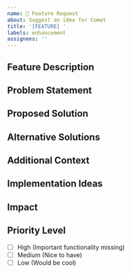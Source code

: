 ```yaml
---
name: 🚀 Feature Request
about: Suggest an idea for Comet
title: '[FEATURE] '
labels: enhancement
assignees: ''
---
```


## Feature Description
<!-- A clear and concise description of the feature you'd like to see -->

## Problem Statement
<!-- Describe the problem this feature would solve -->

## Proposed Solution
<!-- Describe how you envision this feature working -->

## Alternative Solutions
<!-- Describe any alternative solutions or features you've considered -->


## Additional Context
<!-- Add any other context, screenshots, or examples about the feature request here -->

## Implementation Ideas
<!-- If you have any technical suggestions or implementation ideas, share them here -->

## Impact
<!-- Describe the impact this feature would have on user experience -->

## Priority Level
<!-- How important/urgent is this feature? -->
- [ ] High (Important functionality missing)
- [ ] Medium (Nice to have)
- [ ] Low (Would be cool) 